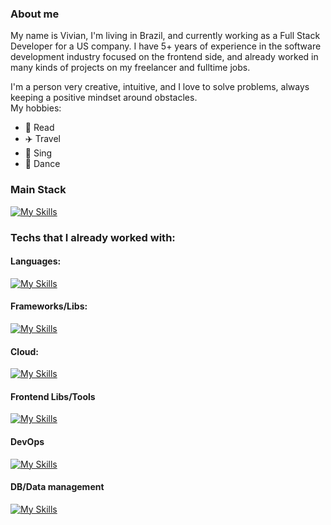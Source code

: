 <!--
**vivipolli/vivipolli** is a ✨ _special_ ✨ repository because its `README.md` (this file) appears on your GitHub profile.

Here are some ideas to get you started:

- 🔭 I’m currently working on ...
- 🌱 I’m currently learning ...
- 👯 I’m looking to collaborate on ...
- 🤔 I’m looking for help with ...
- 💬 Ask me about ...
- 📫 How to reach me: ...
- 😄 Pronouns: ...
- ⚡ Fun fact: ...
<img height="50" src="https://user-images.githubusercontent.com/25181517/183423775-2276e25d-d43d-4e58-890b-edbc88e915f7.png"> 

-->

### About me 
My name is Vivian, I'm living in Brazil, and currently working as a Full Stack Developer for a US company.
I have 5+ years of experience in the software development industry focused on the frontend side, and already worked in many kinds of projects on my freelancer and fulltime jobs. 

I'm a person very creative, intuitive, and I love to solve problems, always keeping a positive mindset around obstacles.  
My hobbies: 

- :closed_book: Read
- :airplane: Travel
- :microphone: Sing
- :dancer: Dance

### Main Stack
[![My Skills](https://skillicons.dev/icons?i=react,nodejs)](https://skillicons.dev)


### Techs that I already worked with:

#### Languages: 

[![My Skills](https://skillicons.dev/icons?i=js,ts,kotlin,python)](https://skillicons.dev)

#### Frameworks/Libs: 
[![My Skills](https://skillicons.dev/icons?i=angular,django,express,nextjs,nodejs,react,fask,reactnative&perline=10)](https://skillicons.dev)

#### Cloud: 
[![My Skills](https://skillicons.dev/icons?i=aws,gcp,heroku,firebase)](https://skillicons.dev)

#### Frontend Libs/Tools 
[![My Skills](https://skillicons.dev/icons?i=apollo,redux,babel,bootstrap,css,sass,figma,html,jest,materialui,tailwind,vite,webpack)](https://skillicons.dev)

#### DevOps 
[![My Skills](https://skillicons.dev/icons?i=git,github,kubernetes,linux,nginx,prometheus,grafana,terraform,docker)](https://skillicons.dev)

#### DB/Data management
[![My Skills](https://skillicons.dev/icons?i=dynamodb,elasticsearch,kafka,mongodb,postgres,prisma,rabbitmq,redis,sqlite)](https://skillicons.dev)






